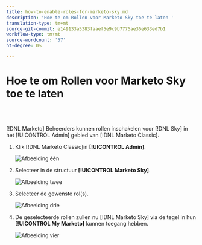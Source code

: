 ```yaml
---
title: how-to-enable-roles-for-marketo-sky.md
description: 'Hoe te om Rollen voor Marketo Sky toe te laten '
translation-type: tm+mt
source-git-commit: e149133a5383faaef5e9c9b7775ae36e633ed7b1
workflow-type: tm+mt
source-wordcount: '57'
ht-degree: 0%

---
```



# Hoe te om Rollen voor Marketo Sky toe te laten

<br> 

[!DNL Marketo] Beheerders kunnen rollen inschakelen voor [!DNL Sky] in het [!UICONTROL Admin] gebied van [!DNL Marketo Classic].

1. Klik [!DNL Marketo Classic]in **[!UICONTROL Admin]**.

   ![Afbeelding één](/help/sky/assets/home/how-to-enable-roles-for-marketo-sky/how-to-enable-roles-for-marketo-sky-1.png)

1. Selecteer in de structuur **[!UICONTROL Marketo Sky]**.

   ![Afbeelding twee](/help/sky/assets/home/how-to-enable-roles-for-marketo-sky/how-to-enable-roles-for-marketo-sky-2.png)

1. Selecteer de gewenste rol(s).

   ![Afbeelding drie](/help/sky/assets/home/how-to-enable-roles-for-marketo-sky/how-to-enable-roles-for-marketo-sky-3.png)

1. De geselecteerde rollen zullen nu [!DNL Marketo Sky] via de tegel in hun **[!UICONTROL My Marketo]** kunnen toegang hebben.

   ![Afbeelding vier](/help/sky/assets/home/how-to-enable-roles-for-marketo-sky/how-to-enable-roles-for-marketo-sky-4.png)